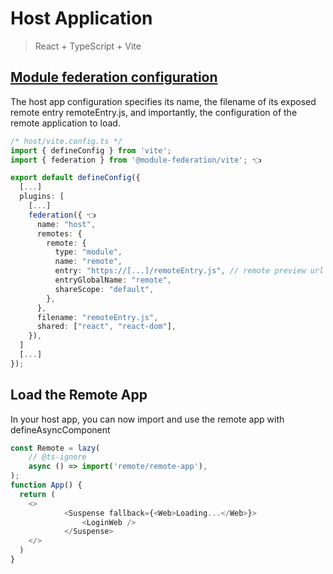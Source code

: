 # **Host Application**

> React + TypeScript + Vite

## [Module federation configuration](https://module-federation.io/zh/configure/index.html)

The host app configuration specifies its name, the filename of its exposed remote entry remoteEntry.js, and importantly, the configuration of the remote application to load.

```typescript
/* host/vite.config.ts */
import { defineConfig } from 'vite';
import { federation } from '@module-federation/vite'; 👈

export default defineConfig({
  [...]
  plugins: [
    [...]
    federation({ 👈
      name: "host",
      remotes: {
        remote: {
          type: "module",
          name: "remote",
          entry: "https://[...]/remoteEntry.js", // remote preview url
          entryGlobalName: "remote",
          shareScope: "default",
        },
      },
      filename: "remoteEntry.js",
      shared: ["react", "react-dom"],
    }),
  ]
  [...]
});
```

## Load the Remote App

In your host app, you can now import and use the remote app with defineAsyncComponent

```typescript
const Remote = lazy(
	// @ts-ignore
	async () => import('remote/remote-app'),
);
function App() {
  return (
    <>
			<Suspense fallback={<Web>Loading...</Web>}>
				<LoginWeb />
			</Suspense>
    </>
  )
}
```